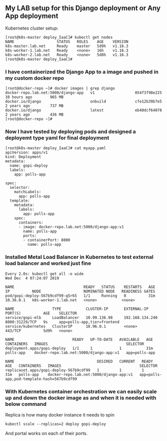 ## My LAB setup for this Django deployment or Any **App deployment**

Kubernetes cluster setup:

```
[root@k8s-master deploy_IaaC]# kubectl get nodes
NAME                   STATUS   ROLES    AGE    VERSION
k8s-master.lab.net     Ready    master   5d9h   v1.16.3
k8s-worker-1.lab.net   Ready    <none>   16h    v1.16.3
k8s-worker-2.lab.net   Ready    <none>   5d8h   v1.16.3
[root@k8s-master deploy_IaaC]#
```

### I have containerized the Django App to a image and pushed in my custom docker repo

```
[root@docker-repo ~]# docker images | grep django
docker-repo.lab.net:5000/django-app   v1                  054f3f98e225        38 hours ago        965 MB
docker.io/django                      onbuild             cfe12b39b7e5        2 years ago         737 MB
docker.io/django                      latest              eb40dcf64078        2 years ago         436 MB
[root@docker-repo ~]#
```

### Now I have tested by deploying pods and designed a deployemt type yaml for final deployment

```
[root@k8s-master deploy_IaaC]# cat myapp.yaml
apiVersion: apps/v1
kind: Deployment
metadata:
  name: gopi-deploy
  labels:
    app: polls-app

spec:
  selector:
    matchLabels:
      app: polls-app
  template:
    metadata:
      labels:
        app: polls-app
    spec:
      containers:
      - image: docker-repo.lab.net:5000/django-app:v1
        name: polls-app
        ports:
        - containerPort: 8000
          name: polls-app

```

### Installed Metal Load Balancer in Kubernetes to test external load balancer and worked just fine

```
Every 2.0s: kubectl get all -o wide                                                                                                                                  Wed Dec  4 07:24:07 2019

NAME                               READY   STATUS    RESTARTS   AGE   IP          NODE                   NOMINATED NODE   READINESS GATES
pod/gopi-deploy-567b9cdf99-q5r65   1/1     Running   0          31m   10.36.0.1   k8s-worker-1.lab.net   <none>           <none>

NAME                 TYPE           CLUSTER-IP       EXTERNAL-IP   PORT(S)          AGE    SELECTOR
service/gopi-mlb     LoadBalancer   10.99.136.98     192.168.134.240     8000:31229/TCP   9s     app=polls-app,tier=frontend
service/kubernetes   ClusterIP      10.96.0.1        <none>        443/TCP          5d9h   <none>

NAME                          READY   UP-TO-DATE   AVAILABLE   AGE   CONTAINERS   IMAGES                                   SELECTOR
deployment.apps/gopi-deploy   1/1     1            1           31m   polls-app    docker-repo.lab.net:5000/django-app:v1   app=polls-app

NAME                                     DESIRED   CURRENT   READY   AGE   CONTAINERS   IMAGES                                   SELECTOR
replicaset.apps/gopi-deploy-567b9cdf99   1         1         1       31m   polls-app    docker-repo.lab.net:5000/django-app:v1   app=polls-app,pod-template-hash=567b9cdf99

```

### With Kubernetes container orchestration we can easily scale up and down the docker image as and when it is needed with below command
Replica is how many docker instance it needs to spin

```
kubectl scale --replicas=2 deploy gopi-deploy
```

And portal works on each of their ports.



